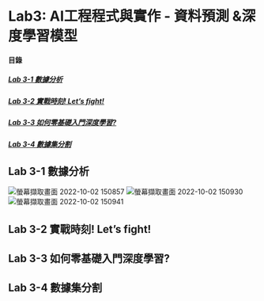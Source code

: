 # Lab3: AI工程程式與實作 - 資料預測 &深度學習模型

<a name="000"/>

#### 目錄

##### [Lab 3-1 數據分析](#001)
##### [Lab 3-2 實戰時刻! Let’s fight!](#002)
##### [Lab 3-3 如何零基礎入門深度學習?](#003)
##### [Lab 3-4 數據集分割](#004)

<a name="001"/>

## Lab 3-1 數據分析

![螢幕擷取畫面 2022-10-02 150857](https://user-images.githubusercontent.com/89327102/193442610-c8189a2a-c96c-4b2f-84df-4a011343c68f.jpg)
![螢幕擷取畫面 2022-10-02 150930](https://user-images.githubusercontent.com/89327102/193442618-64614d1d-44d6-4ca3-ac18-836d69edab4e.jpg)
![螢幕擷取畫面 2022-10-02 150941](https://user-images.githubusercontent.com/89327102/193442623-7b618ad0-88a8-4fb3-83d0-c5b26ec3acda.jpg)

<a name="002"/>

## Lab 3-2 實戰時刻! Let’s fight!



<a name="003"/>

## Lab 3-3 如何零基礎入門深度學習?

<a name="004"/>

## Lab 3-4 數據集分割
